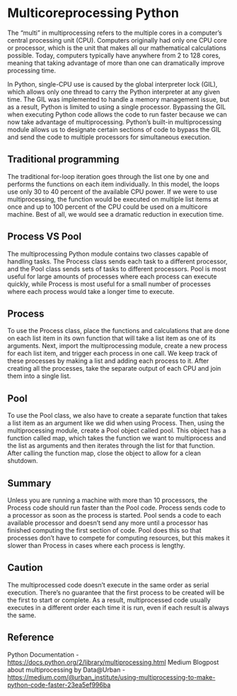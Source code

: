 # Multicoreprocessing Python
The “multi” in multiprocessing refers to the multiple cores in a computer’s central processing unit (CPU). Computers originally had only one CPU core or processor, which is the unit that makes all our mathematical calculations possible. Today, computers typically have anywhere from 2 to 128 cores, meaning that taking advantage of more than one can dramatically improve processing time.

In Python, single-CPU use is caused by the global interpreter lock (GIL), which allows only one thread to carry the Python interpreter at any given time. The GIL was implemented to handle a memory management issue, but as a result, Python is limited to using a single processor. Bypassing the GIL when executing Python code allows the code to run faster because we can now take advantage of multiprocessing. Python’s built-in multiprocessing module allows us to designate certain sections of code to bypass the GIL and send the code to multiple processors for simultaneous execution.

## Traditional programming
The traditional for-loop iteration goes through the list one by one and performs the functions on each item individually. In this model, the loops use only 30 to 40 percent of the available CPU power. If we were to use multiprocessing, the function would be executed on multiple list items at once and up to 100 percent of the CPU could be used on a multicore machine. Best of all, we would see a dramatic reduction in execution time.

## Process VS Pool
The multiprocessing Python module contains two classes capable of handling tasks. The Process class sends each task to a different processor, and the Pool class sends sets of tasks to different processors. 
Pool is most useful for large amounts of processes where each process can execute quickly, while Process is most useful for a small number of processes where each process would take a longer time to execute.

## Process
To use the Process class, place the functions and calculations that are done on each list item in its own function that will take a list item as one of its arguments. Next, import the multiprocessing module, create a new process for each list item, and trigger each process in one call. We keep track of these processes by making a list and adding each process to it. After creating all the processes, take the separate output of each CPU and join them into a single list.

## Pool
To use the Pool class, we also have to create a separate function that takes a list item as an argument like we did when using Process. Then, using the multiprocessing module, create a Pool object called pool. This object has a function called map, which takes the function we want to multiprocess and the list as arguments and then iterates through the list for that function. After calling the function map, close the object to allow for a clean shutdown.

## Summary
Unless you are running a machine with more than 10 processors, the Process code should run faster than the Pool code. Process sends code to a processor as soon as the process is started. Pool sends a code to each available processor and doesn’t send any more until a processor has finished computing the first section of code. Pool does this so that processes don’t have to compete for computing resources, but this makes it slower than Process in cases where each process is lengthy. 

## Caution
The multiprocessed code doesn’t execute in the same order as serial execution. There’s no guarantee that the first process to be created will be the first to start or complete. As a result, multiprocessed code usually executes in a different order each time it is run, even if each result is always the same.

## Reference 
Python Documentation - https://docs.python.org/2/library/multiprocessing.html
Medium Blogpost about multiprocessing by Data@Urban - https://medium.com/@urban_institute/using-multiprocessing-to-make-python-code-faster-23ea5ef996ba
